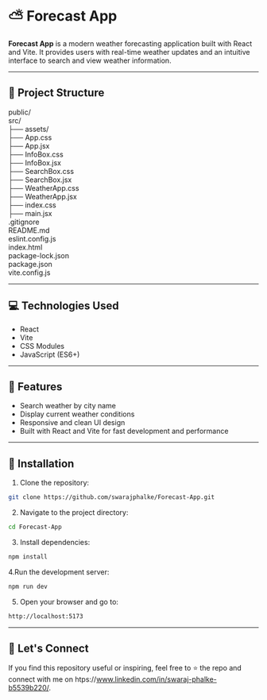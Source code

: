  # ⛅ Forecast App

**Forecast App** is a modern weather forecasting application built with React and Vite. It provides users with real-time weather updates and an intuitive interface to search and view weather information.

---

## 📁 Project Structure

public/ <br>
src/ <br>
├── assets/ <br>
├── App.css <br>
├── App.jsx <br>
├── InfoBox.css <br>
├── InfoBox.jsx <br>
├── SearchBox.css <br>
├── SearchBox.jsx <br>
├── WeatherApp.css <br>
├── WeatherApp.jsx <br>
├── index.css <br>
├── main.jsx <br>
.gitignore <br>
README.md <br>
eslint.config.js <br>
index.html <br>
package-lock.json <br>
package.json <br>
vite.config.js <br>

---

## 💻 Technologies Used

- React
- Vite
- CSS Modules
- JavaScript (ES6+)

---

## 🌟 Features

- Search weather by city name
- Display current weather conditions
- Responsive and clean UI design
- Built with React and Vite for fast development and performance

---

## 🚀  Installation

1. Clone the repository:
```bash
git clone https://github.com/swarajphalke/Forecast-App.git
```

2. Navigate to the project directory:
```bash
cd Forecast-App
```

3. Install dependencies:
```bash
npm install
```

4.Run the development server:
```bash
npm run dev
```

5. Open your browser and go to:
```bash
http://localhost:5173
```

---

## 🤝 Let's Connect
If you find this repository useful or inspiring, feel free to ⭐️ the repo and connect with me on htps://www.linkedin.com/in/swaraj-phalke-b5539b220/.
